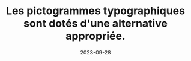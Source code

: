 ---
N: '184'
Rubrique: Présentation
title: Les pictogrammes typographiques sont dotés d'une alternative appropriée. 
detail: Les pictogrammes typographiques sont dotés d'une alternative appropriée. 
abstract: 
categories: [" Présentation"]
agrege: O4184-E064
opquast: '4 184'
indiceebook: '64'
description: "Règle n° 064"
weight:  064
actif: '1'
layout: rules
date: 2023-09-28
tags: ["", ""]
objectif: ["", ""]
Meo: [""]
Controle: ""
Source: ["Opquast"]
Referential: [""]
Steps: ["", ""]
---